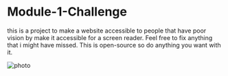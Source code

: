 # Module-1-Challenge

this is a project to make a website accessible to people that have poor vision by make it accessible for a screen reader.
 Feel free to fix anything that i might have missed. This is open-source so do anything you want with it.

![photo](https://github.com/Xinli32702/Module-1-Challenge/blob/main/assets/images/digital-marketing-meeting.jpg)
